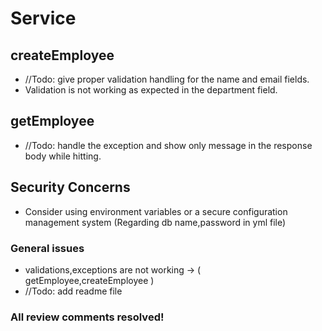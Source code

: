 # Service

## createEmployee
- //Todo: give proper validation handling for the name and email fields.
- Validation is not working as expected in the department field.

## getEmployee
- //Todo: handle the exception and show only message in the response body while hitting.

## Security Concerns
- Consider using environment variables or a secure configuration management system (Regarding db name,password in yml file)

### General issues
- validations,exceptions are not working -> ( getEmployee,createEmployee )
- //Todo: add readme file

### All review comments resolved!
